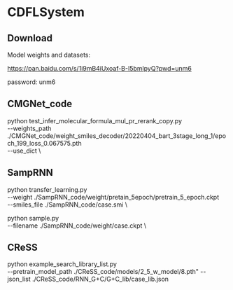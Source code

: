 # CDFLSystem
## Download

Model weights and datasets:

https://pan.baidu.com/s/1i9mB4iUxoaf-B-I5bmlpyQ?pwd=unm6

password: unm6

## CMGNet_code

python test_infer_molecular_formula_mul_pr_rerank_copy.py \
--weights_path ./CMGNet_code/weight_smiles_decoder/20220404_bart_3stage_long_1/epoch_199_loss_0.067575.pth \
--use_dict \

## SampRNN

python transfer_learning.py \
--weight ./SampRNN_code/weight/pretain_5epoch/pretrain_5_epoch.ckpt \
--smiles_file ./SampRNN_code/case.smi \

python sample.py \
--filename ./SampRNN_code/weight/case.ckpt \

## CReSS

python example_search_library_list.py \
--pretrain_model_path ./CReSS_code/models/2_5_w_model/8.pth"
--json_list ./CReSS_code/RNN_G+C/G+C_lib/case_lib.json
